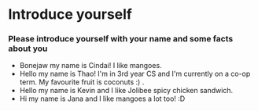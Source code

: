# Introduce yourself 
### Please introduce yourself with your name and some facts about you
- Bonejaw my name is Cindai! I like mangoes. 
- Hello my name is Thao! I'm in 3rd year CS and I'm currently on a co-op term. My favourite fruit is coconuts :) .
- Hello my name is Kevin and I like Jolibee spicy chicken sandwich.
- Hi my name is Jana and I like mangoes a lot too! :D
